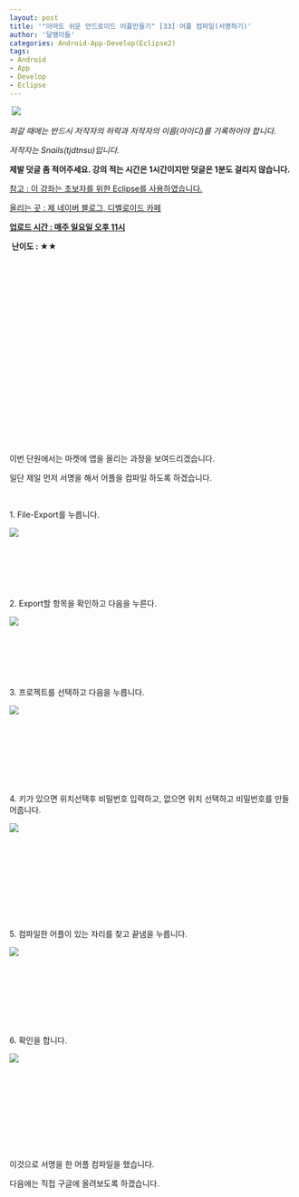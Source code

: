 ```yaml
---
layout: post
title: '"아마도 쉬운 안드로이드 어플만들기" [33] 어플 컴파일(서명하기)'
author: '달팽이들'
categories: Android-App-Develop(Eclipse2)
tags:
- Android
- App
- Develop
- Eclipse
---
```



<script> location.href='https://cafe.naver.com/develoid/337235' ; </script>

<p>&nbsp;<img src="https://dthumb-phinf.pstatic.net/?src=%22http%3A%2F%2Fpostfiles3.naver.net%2F20130523_178%2Ftjdtnsu_1369283538974akCh1_JPEG%2Fand.jpg%3Ftype%3Dw2%22&amp;type=cafe_wa740"></p><p><p><p><p><p><i>퍼갈 때에는 반드시 저작자의 허락과 저작자의 이름(아이디)를 기록하어야 합니다.</i></p><p><i>저작자는 Snails(tjdtnsu)입니다.</i></p><p><strong>제발 덧글 좀 적어주세요. 강의 적는 시간은 1시간이지만 덧글은 1분도 걸리지 않습니다.</strong></p><p><u>참고 : 이 강좌는 초보자를 위한 Eclipse를 사용하였습니다.</u></p><p><u>올리는 곳 : 제 네이버 블로그, 디벨로이드 카페</u></p><p><u><strong>업로드 시간 : 매주 일요일 오후 11시</strong></u><p></p><p>&nbsp;<strong>난이도 : ★★</strong>﻿﻿</p><p>﻿</p><p>﻿</p><p>﻿</p><p>﻿</p><p>﻿</p><p>﻿</p><p>﻿</p><p>﻿</p><p>﻿</p><p>﻿</p><p></p><p>&nbsp;</p><p>이번 단원에서는 마켓에 앱을 올리는 과정을 보여드리겠습니다.&nbsp;</p><p>일단 제일 먼저 서명을 해서 어플을 컴파일 하도록 하겠습니다.&nbsp;</p><p>﻿&nbsp;</p><p></p><p>1. File-Export를 누릅니다.&nbsp;</p><p><img src="https://dthumb-phinf.pstatic.net/?src=%22http%3A%2F%2Fblogfiles.naver.net%2F20131117_76%2Ftjdtnsu_1384692720584Ma44c_PNG%2F%25C1%25A6%25B8%25F1_%25BE%25F8%25C0%25BD.png%22&amp;type=cafe_wa740"></p><p>﻿&nbsp;</p><p>﻿&nbsp;</p><p>﻿&nbsp;</p><p>2. Export할 항목을 확인하고 다음을 누른다.&nbsp;</p><p><img src="https://dthumb-phinf.pstatic.net/?src=%22http%3A%2F%2Fblogfiles.naver.net%2F20131117_88%2Ftjdtnsu_1384692868944LEBgT_PNG%2F%25C1%25A6%25B8%25F1_%25BE%25F8%25C0%25BD.png%22&amp;type=cafe_wa740"></p><p>﻿&nbsp;</p><p></p><p>&nbsp;</p><p>&nbsp;</p><p>3. 프로젝트를 선택하고 다음을 누릅니다.</p><p><img src="https://dthumb-phinf.pstatic.net/?src=%22http%3A%2F%2Fblogfiles.naver.net%2F20131117_57%2Ftjdtnsu_1384692839426Gmaku_PNG%2F%25C1%25A6%25B8%25F1_%25BE%25F8%25C0%25BD.png%22&amp;type=cafe_wa740"></p><p>&nbsp;</p><p>&nbsp;</p><p>&nbsp;</p><p>&nbsp;</p><p>4. 키가 있으면 위치선택후 비밀번호 입력하고, 없으면 위치 선택하고 비밀번호를 만들어줍니다.</p><p><img src="https://dthumb-phinf.pstatic.net/?src=%22http%3A%2F%2Fblogfiles.naver.net%2F20131117_41%2Ftjdtnsu_1384693007214pV1es_PNG%2F%25C1%25A6%25B8%25F1_%25BE%25F8%25C0%25BD.png%22&amp;type=cafe_wa740"></p><p>&nbsp;</p><p>&nbsp;</p><p>&nbsp;</p><p>&nbsp;</p><p>&nbsp;</p><p>5. 컴파일한 어플이 있는 자리를 찾고 끝냄을 누릅니다.</p><p><img src="https://dthumb-phinf.pstatic.net/?src=%22http%3A%2F%2Fblogfiles.naver.net%2F20131117_73%2Ftjdtnsu_1384693135785Mqvl0_PNG%2F%25C1%25A6%25B8%25F1_%25BE%25F8%25C0%25BD.png%22&amp;type=cafe_wa740"></p><p>&nbsp;</p><p>&nbsp;</p><p>&nbsp;</p><p>&nbsp;</p><p>6. 확인을 합니다.</p><p><img src="https://dthumb-phinf.pstatic.net/?src=%22http%3A%2F%2Fblogfiles.naver.net%2F20131117_38%2Ftjdtnsu_1384693212178lniWs_PNG%2F%25C1%25A6%25B8%25F1_%25BE%25F8%25C0%25BD.png%22&amp;type=cafe_wa740"></p><p>&nbsp;</p><p>&nbsp;</p><p>&nbsp;</p><p>&nbsp;</p><p>&nbsp;</p><p>이것으로&nbsp;서명을 한&nbsp;어플 컴파일을 했습니다.</p><p>다음에는 직접 구글에 올려보도록 하겠습니다.</p></p><p></p><p></p></p></p></p></p>
